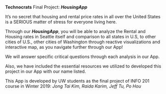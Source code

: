 **Technocrats** Final Project: _**HousingApp**_

It’s no secret that housing and rental price rates in all over the United States is a SERIOUS matter of stress for everyone living here.

Through our _**HousingApp**_, you will be able to analyze the Rental and Housing rates in Seattle itself and comparison to all states in U.S, to other cities of U.S., other cities of Washington through reactive visualizations and interactive map, as you navigate further through our App!

We will answer specific critical questions through each analysis in our App.

Also, we have included the essential resources we utilized to developed this project in our App with our name listed.

This App is developed by UW students as the final project of INFO 201 course in Winter 2019:
_Jong Tai Kim, Raida Karim, Jeff Tu, Po Hou_
